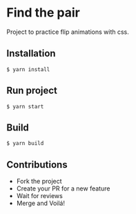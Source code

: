 # Find the pair

Project to practice flip animations with css.

## Installation

`$ yarn install`

## Run project

`$ yarn start`

## Build

`$ yarn build`

## Contributions

- Fork the project
- Create your PR for a new feature
- Wait for reviews
- Merge and Voilá!

